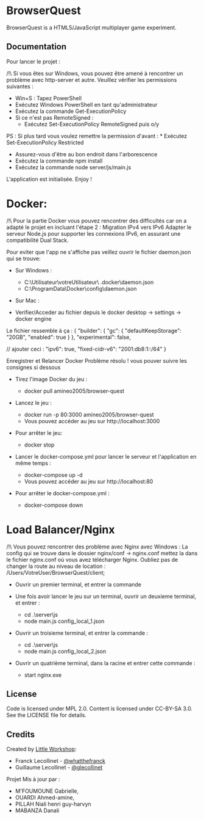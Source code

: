 # BrowserQuest

BrowserQuest is a HTML5/JavaScript multiplayer game experiment.

## Documentation

Pour lancer le projet :

/!\ Si vous êtes sur Windows, vous pouvez être amené à rencontrer un problème avec http-server et autre. Veuillez vérifier les permissions suivantes :

- Win+S : Tapez PowerShell
- Exécutez Windows PowerShell en tant qu'administrateur
- Exécutez la commande Get-ExecutionPolicy
- Si ce n'est pas RemoteSigned :
  - Exécutez Set-ExecutionPolicy RemoteSigned puis o/y

PS : Si plus tard vous voulez remettre la permission d'avant : \* Exécutez Set-ExecutionPolicy Restricted

- Assurez-vous d'être au bon endroit dans l'arborescence
- Exécutez la commande npm install
- Exécutez la commande node server/js/main.js

L'application est initialisée. Enjoy !


# Docker:

/!\ Pour la partie Docker vous pouvez rencontrer des difficultés car on a adapté le projet en incluant l'étape 2 : Migration IPv4 vers IPv6 Adapter le serveur Node.js pour supporter les connexions IPv6, en assurant une compatibilité Dual Stack.

Pour eviter que l'app ne s'affiche pas veillez ouvrir le fichier daemon.json qui se trouve:

* Sur Windows :
  * C:\Utilisateur\votreUtilisateur\ .docker\daemon.json
  * C:\ProgramData\Docker\config\daemon.json

* Sur Mac : 
* Verifier/Acceder au fichier depuis le docker desktop -> settings -> docker engine

Le fichier ressemble à ça :
{
 "builder": {
  "gc": {
   "defaultKeepStorage": "20GB",
   "enabled": true
  }
 },
 "experimental": false,

 // ajouter ceci :
 "ipv6": true,
 "fixed-cidr-v6": "2001:db8:1::/64"
}

Enregistrer et Relancer Docker 
Problème résolu ! vous pouver suivre les consignes si dessous 

- Tirez l'image Docker du jeu :

  - docker pull amineo2005/browser-quest

- Lancez le jeu :
  - docker run -p 80:3000 amineo2005/browser-quest
  - Vous pouvez accéder au jeu sur http://localhost:3000
- Pour arrêter le jeu:

  - docker stop 



- Lancer le docker-compose.yml pour lancer le serveur et l'application en même temps :
  - docker-compose up -d
  - Vous pouvez accéder au jeu sur http://localhost:80
- Pour arrêter le docker-compose.yml :

  - docker-compose down

# Load Balancer/Nginx

/!\ Vous pouvez rencontrer des problème avec Nginx avec Windows :
La config qui se trouve dans le dossier nginx/conf -> nginx.conf mettez la dans le fichier nginx.conf où vous avez télécharger Nginx. 
Oubliez pas de changer la route au niveau de location : /Users/VotreUser/BrowserQuest/client;

- Ouvrir un premier terminal, et entrer la commande


- Une fois avoir lancer le jeu sur un terminal, ouvrir un deuxieme terminal, et entrer :

  - cd .\server\js
  - node main.js config_local_1.json

- Ouvrir un troisieme terminal, et entrer la commande :

  - cd .\server\js
  - node main.js config_local_2.json

- Ouvrir un quatrième terminal, dans la racine et entrer cette commande :
  - start nginx.exe

## License

Code is licensed under MPL 2.0. Content is licensed under CC-BY-SA 3.0.
See the LICENSE file for details.

## Credits

Created by [Little Workshop](http://www.littleworkshop.fr):

- Franck Lecollinet - [@whatthefranck](http://twitter.com/whatthefranck)
- Guillaume Lecollinet - [@glecollinet](http://twitter.com/glecollinet)

Projet Mis à jour par :

- M'FOUMOUNE Gabrielle,
- OUARDI Ahmed-amine,
- PILLAH Niali henri guy-harvyn
- MABANZA Danali
